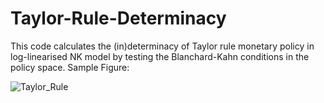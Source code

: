 # Taylor-Rule-Determinacy
This code calculates the (in)determinacy of Taylor rule monetary policy in log-linearised NK model by testing the Blanchard-Kahn conditions in the policy space. 
Sample Figure: 

![Taylor_Rule](https://user-images.githubusercontent.com/45733935/79697748-b60fbc80-8284-11ea-8aea-5a9581aeb2d0.png)
